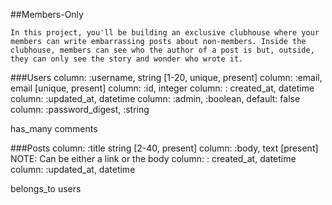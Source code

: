 ##Members-Only

`In this project, you'll be building an exclusive clubhouse where your members can write embarrassing posts about non-members. Inside the clubhouse, members can see who the author of a post is but, outside, they can only see the story and wonder who wrote it.`

###Users
column: :username, string [1-20, unique, present]
column: :email, email [unique, present]
column: :id, integer
column: : created_at, datetime
column: :updated_at, datetime
column: :admin, :boolean, default: false
column: :password_digest, :string

has_many comments

###Posts
column: :title string [2-40, present]
column: :body, text [present] NOTE: Can be either a link or the body
column: : created_at, datetime
column: :updated_at, datetime

belongs_to users
